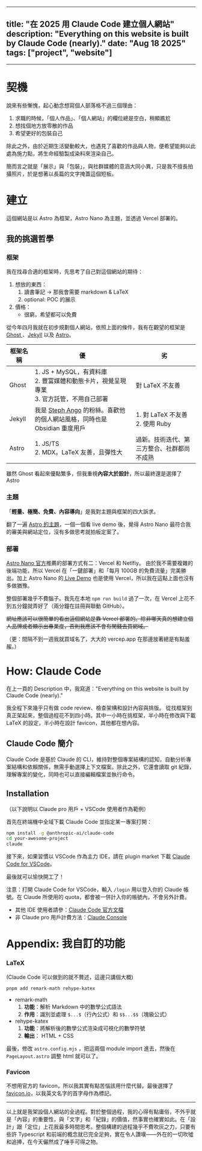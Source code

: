 
---
title: "在 2025 用 Claude Code 建立個人網站"
description: "Everything on this website is built by Claude Code (nearly)."
date: "Aug 18 2025"
tags: ["project", "website"]
---

---
# 契機

說來有些慚愧，起心動念想寫個人部落格不過三個理由：
1. 求職的時候，「個人作品」、「個人網站」的欄位總是空白，稍顯尷尬
2. 想找個地方放零散的作品
3. 希望更好的包裝自己

除此之外，由於近期生活變動較大，也遇見了喜歡的作品與人物，便希望能夠以此處為施力點，將生命經驗製成染料來渲染自己。

簡而言之就是「展示」與「包裝」，與社群媒體的意涵大同小異，只是我不擅長拍攝照片，於是想著以長篇的文字掩蓋這個短板。

# 建立

這個網站是以 Astro 為框架，Astro Nano 為主題，並透過 Vercel 部署的。

## 我的挑選哲學

### 框架

我在找尋合適的框架時，先思考了自己對這個網站的期待：
1. 想放的東西：
	1. 讀書筆記 $\to$ 那我會需要 markdown & LaTeX
	2. optional: POC 的展示
2. 價格：
	- 很窮，希望都可以免費

從今年四月我就在初步規劃個人網站，依照上面的條件，我有在觀望的框架是 [Ghost ](https://ghost.org/)、[Jekyll](https://github.com/maximevaillancourt/digital-garden-jekyll-template) 以及 [Astro](https://docs.astro.build/en/getting-started/)。

| 框架名稱   | 優                                                                                       | 劣                            |
| ------ | --------------------------------------------------------------------------------------- | ---------------------------- |
| Ghost  | 1. JS + MySQL，有資料庫<br>2. 豐富媒體和動態卡片，視覺呈現專業<br>3. 官方託管，不用自己部署                             | 對 LaTeX 不友善                  |
| Jekyll | 我是 [Steph Ango](https://stephango.com/about#colophon) 的粉絲。喜歡他的個人網站風格，同時也是 Obsidian 重度用戶 | 1. 對 LaTeX 不友善<br>2. 使用 Ruby |
| Astro  | 1. JS/TS<br>2. MDX。LaTeX 友善，且彈性大                                                        | 過新。技術迭代、第三方整合、社群都尚不成熟        |

雖然 Ghost 看起來優點繁多，但我重視**內容大於設計**，所以最終還是選擇了 Astro

### 主題

 「**輕量、極簡、免費、內容導向**」是我對主題與框架的四大訴求。

翻了一遍 [Astro 的主題](https://astro.build/themes/)，一個一個看 live demo 後，覺得 Astro Nano 最符合我的審美與網站定位，沒有多做思考就拍板定案了。

### 部署

[Astro Nano 官方](https://github.com/markhorn-dev/astro-nano)推薦的部署方式有二：Vercel 和 Netlfiy。
由於我不需要複雜的後端功能，所以 Vercel 在「一鍵部署」和「每月 100GB 的免費流量」完美勝出。加上 Astro Nano 的[ Live Demo](https://astro-nano-demo.vercel.app/) 也是使用 Vercel，所以我在這點上面也沒有多做猶豫。

整個部署幾乎不費腦子。我先在本地 `npm run build` 過了一次，在 Vercel 上花不到五分鐘就弄好了（兩分鐘在註冊與聯動 GitHub）。


~~網址應該可以很簡單的看出這個網站是靠 Vercel 部署的。除非哪天真的想建立個人品牌或者顯示出專業度，否則我應該不會有閒錢去買網域。~~

（更：間隔不到一週我就買域名了，大大的 vercep.app 在那邊放著總是有點羞赧。）


# How: Claude Code

在上一頁的 Description 中，我寫道："Everything on this website is built by Claude Code (nearly)."

我全程下來幾乎只有做 code review、檢查架構和設計內容與排版。
從找框架到真正架起來，整個過程花不到四小時。其中一小時在挑框架，半小時在修改與下載 LaTeX 的設定，半小時在設計 favicon，其他都在想內容。


## Claude Code 簡介

Claude Code 是基於 Claude 的 CLI，維持對整個專案結構的認知，自動分析專案結構和依賴關係，無需手動選擇上下文檔案。除此之外，它還會讀取 git 紀錄，理解專案的變化，同時也可以直接編輯檔案並執行命令。


## Installation

（以下說明以 Claude pro 用戶 + VSCode 使用者作為範例）

首先在終端機中全域下載 Claude Code 並指定某一專案打開：

```bash
npm install -g @anthropic-ai/claude-code
cd your-awesome-project
claude
```

接下來，如果習慣以 VSCode 作為主力 IDE，請在 plugin market 下載 [Claude Code for VSCode](https://marketplace.visualstudio.com/items?itemName=anthropic.claude-code)。


最後就可以愉快開工了！

注意：打開 Claude Code for VSCode，輸入 `/login` 用以登入你的 Claude 帳號。在 Claude 所使用的 quota，都會被一併計入你的帳號內，不會另外計費。
- 其他 IDE 使用者請參：[Claude Code 官方文檔](https://docs.anthropic.com/en/docs/claude-code/overview)
- 非 Claude pro 用戶計費方法：[Claude Console](https://console.anthropic.com/claude_code)



# Appendix: 我自訂的功能

### LaTeX

(Claude Code 可以做到的就不贅述，這邊只講個大概)

`pnpm add remark-math rehype-katex`

- remark-math
	1. **功能**：解析 Markdown 中的數學公式語法
	2. **作用**：識別並處理 `$...$`（行內公式）和 `$$...$$`（塊級公式）
- rehype-katex
	1. **功能**：將解析後的數學公式渲染成可視化的數學符號
	2. **輸出**： HTML + CSS

最後，修改 `astro.config.mjs` ，把這兩個 module import 進去，然後在 `PageLayout.astro` 調整 html 就可以了。

### Favicon

不想用官方的 favicon，所以我其實有點苦惱該用什麼代替。最後選擇了[ favicon.io](https://favicon.io/)，以我英文名字的首字母作為標記。


---
以上就是我架設個人網站的全過程。對於整個過程，我的心得有點庸俗，不外乎就是「內容」的重要性，與「文字」和「紀錄」的價值，然事實也確實如此。在「設計」跟「定位」上花我最多時間思考。整個構建的過程幾乎不費吹灰之力，只要有些許 Typescript 和前端的概念就已完全足夠，實在令人讚嘆——外在的一切吹噓和追捧，在今天儼然成了唾手可得之物。

